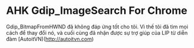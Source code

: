 # AHK Gdip_ImageSearch For Chrome
Gdip_BitmapFromHWND đã không đáp ứng tốt cho tôi. Vì thế tôi đã tìm mọi cách để thay đổi nó, và cuối cùng đã nhận được sự trợ giúp của LIP
từ diễn đàm [AutoitVN)(http://autoitvn.com)
